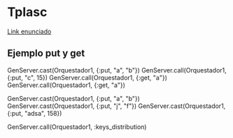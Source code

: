 # TpIasc

[Link enunciado](https://docs.google.com/document/d/e/2PACX-1vSuUzfNwg4y3ALbddo0cPrjyabWRvfd3I43fYas2eQFPiqtiWsWOLDHpsxdUKcHUVpH73erhkAmoyV8/pub)


## Ejemplo put y get

GenServer.cast(Orquestador1, {:put, "a", "b"})
GenServer.call(Orquestador1, {:put, "c", 15})
GenServer.call(Orquestador1, {:get, "a"})
GenServer.call(Orquestador1, {:get, "a"})


GenServer.cast(Orquestador1, {:put, "a", "b"})
GenServer.cast(Orquestador1, {:put, "j", "f"})
GenServer.cast(Orquestador1, {:put, "adsa", 158})

GenServer.call(Orquestador1, :keys_distribution)
